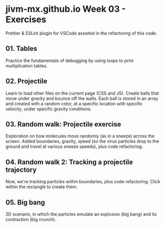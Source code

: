 # jivm-mx.github.io Week 03 - Exercises

Prettier & ESLint plugin for VSCode assisted in the refactoring of this code.

## 01. Tables

Practice the fundamentals of debugging by using loops to print multiplication tables.

## 02. Projectile

Learn to load other files on the current page (CSS and JS). Create balls that move under gravity and bounce off the walls. Each ball is stored in an array and created with a random color, at a specific location with specific velocity, under specific gravity conditions.

## 03. Random walk: Projectile exercise

Exploration on how molecules move randomly (as in a sneeze) across the screen. Added boundaries, gravity, speed (so the virus particles drop to the ground and travel at various sneeze speeds), plus code refactoring.

## 04. Random walk 2: Tracking a projectile trajectory

Now, we're tracking particles within boundaries, plus code refactoring. Click within the rectangle to create them.

## 05. Big bang

2D scenario, in which the particles emulate an explosion (big bang) and its contraction (big crunch).